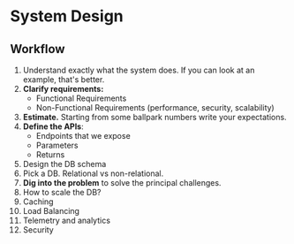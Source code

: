 # System Design

## Workflow

1. Understand exactly what the system does. If you can look at an example, that's better.
2. **Clarify requirements:**
   - Functional Requirements
   - Non-Functional Requirements (performance, security, scalability)
3. **Estimate.** Starting from some ballpark numbers write your expectations.
4. **Define the APIs**:
   - Endpoints that we expose
   - Parameters
   - Returns
5. Design the DB schema
6. Pick a DB. Relational vs non-relational.
7. **Dig into the problem** to solve the principal challenges.
8. How to scale the DB?
9. Caching
10. Load Balancing
11. Telemetry and analytics
12. Security

